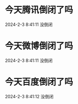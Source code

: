 # 今天腾讯倒闭了吗

2024-2-3 8:41:11 没倒闭

# 今天微博倒闭了吗

2024-2-3 8:41:11 没倒闭

# 今天百度倒闭了吗

2024-2-3 8:41:12 没倒闭

